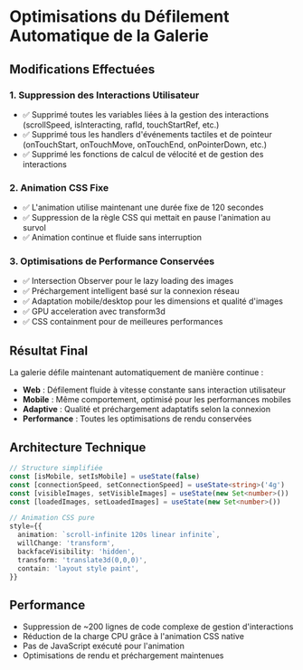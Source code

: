 # Optimisations du Défilement Automatique de la Galerie

## Modifications Effectuées

### 1. Suppression des Interactions Utilisateur
- ✅ Supprimé toutes les variables liées à la gestion des interactions (scrollSpeed, isInteracting, rafId, touchStartRef, etc.)
- ✅ Supprimé tous les handlers d'événements tactiles et de pointeur (onTouchStart, onTouchMove, onTouchEnd, onPointerDown, etc.)
- ✅ Supprimé les fonctions de calcul de vélocité et de gestion des interactions

### 2. Animation CSS Fixe
- ✅ L'animation utilise maintenant une durée fixe de 120 secondes
- ✅ Suppression de la règle CSS qui mettait en pause l'animation au survol
- ✅ Animation continue et fluide sans interruption

### 3. Optimisations de Performance Conservées
- ✅ Intersection Observer pour le lazy loading des images
- ✅ Préchargement intelligent basé sur la connexion réseau
- ✅ Adaptation mobile/desktop pour les dimensions et qualité d'images
- ✅ GPU acceleration avec transform3d
- ✅ CSS containment pour de meilleures performances

## Résultat Final

La galerie défile maintenant automatiquement de manière continue :
- **Web** : Défilement fluide à vitesse constante sans interaction utilisateur
- **Mobile** : Même comportement, optimisé pour les performances mobiles
- **Adaptive** : Qualité et préchargement adaptatifs selon la connexion
- **Performance** : Toutes les optimisations de rendu conservées

## Architecture Technique

```typescript
// Structure simplifiée
const [isMobile, setIsMobile] = useState(false)
const [connectionSpeed, setConnectionSpeed] = useState<string>('4g')
const [visibleImages, setVisibleImages] = useState(new Set<number>())
const [loadedImages, setLoadedImages] = useState(new Set<number>())

// Animation CSS pure
style={{
  animation: `scroll-infinite 120s linear infinite`,
  willChange: 'transform',
  backfaceVisibility: 'hidden',
  transform: 'translate3d(0,0,0)',
  contain: 'layout style paint',
}}
```

## Performance
- Suppression de ~200 lignes de code complexe de gestion d'interactions
- Réduction de la charge CPU grâce à l'animation CSS native
- Pas de JavaScript exécuté pour l'animation
- Optimisations de rendu et préchargement maintenues

